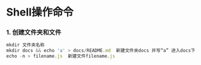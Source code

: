 # Shell操作命令


### 1. 创建文件夹和文件
```js
mkdir 文件夹名称
mkdir docs && echo 'a' > docs/README.md  新建文件夹docs 并写“a” 进入docs下的README.md文件中
echo -n > filename.js  新建文件filename.js
```